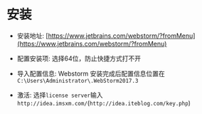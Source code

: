 # 安装

- 安装地址: [https://www.jetbrains.com/webstorm/?fromMenu](https://www.jetbrains.com/webstorm/?fromMenu)

- 配置安装项: 选择64位，防止快捷方式打不开

- 导入配置信息: Webstorm 安装完成后配置信息位置在`C:\Users\Administrator\.WebStorm2017.3`

- 激活: 选择`license server`输入`http://idea.imsxm.com/`(`http://idea.iteblog.com/key.php`)

